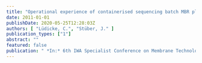 ```yaml
---
title: "Operational experience of containerised sequencing batch MBR plant for semi-decentralised areas reaching high effluent requirements"
date: 2011-01-01
publishDate: 2020-05-25T12:28:03Z
authors: [ "Lüdicke, C.", "Stüber, J." ]
publication_types: ["1"]
abstract: ""
featured: false
publication: " *In:* 6th IWA Specialist Conference on Membrane Technology for Water and Wastewater Treatment. Aachen. 04.-07.10 2011"
---
```


